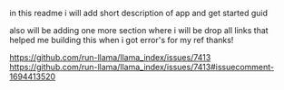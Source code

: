 in this readme i will add short description of app and get started guid 

also will be adding one more section where i will be drop all links that helped me building this when i got error's for my ref thanks!


https://github.com/run-llama/llama_index/issues/7413
https://github.com/run-llama/llama_index/issues/7413#issuecomment-1694413520
